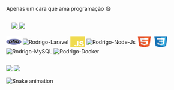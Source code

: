 Apenas um cara que ama programação 😄

##

<div style="padding: 0 1em;">
  <a href="https://github.com/RodrigoOliveiraXavier">
  <img height="180em" src="https://github-readme-stats.vercel.app/api?username=RodrigoOliveiraXavier&show_icons=true&theme=radical&include_all_commits=true&count_private=true&rank_icon=github"/>
  <img height="180em" src="https://github-readme-stats.vercel.app/api/top-langs/?username=RodrigoOliveiraXavier&layout=compact&langs_count=16&theme=radical"/></a>
</div>

<div style="display: inline_block"><br>
  <img align="center" alt="Rodrigo-Php" height="30" width="40" src="https://raw.githubusercontent.com/devicons/devicon/master/icons/php/php-original.svg">
  <img align="center" alt="Rodrigo-Laravel" height="30" width="40" src="https://icongr.am/devicon/laravel-plain-wordmark.svg?size=128&color=ff0000">
  <img align="center" alt="Rodrigo-Js" height="30" width="40" src="https://raw.githubusercontent.com/devicons/devicon/master/icons/javascript/javascript-plain.svg">
  <img align="center" alt="Rodrigo-Node-Js" height="30" width="40" src="https://icongr.am/devicon/nodejs-original.svg?size=128&color=currentColor">
  <img align="center" alt="Rodrigo-HTML" height="30" width="40" src="https://raw.githubusercontent.com/devicons/devicon/master/icons/html5/html5-original.svg">
  <img align="center" alt="Rodrigo-CSS" height="30" width="40" src="https://raw.githubusercontent.com/devicons/devicon/master/icons/css3/css3-original.svg">
  <img align="center" alt="Rodrigo-MySQL" height="30" width="40" src="https://icongr.am/devicon/mysql-original-wordmark.svg?size=128&color=currentColor">
  <img align="center" alt="Rodrigo-Docker" height="30" width="40" src="https://icongr.am/devicon/docker-original.svg?size=122&color=ff0000">
</div>

##

<div> 
  <a href = "mailto:rodrigo.oliveira.xavier151@gmail.com"><img src="https://img.shields.io/badge/-Gmail-%23333?style=for-the-badge&logo=gmail&logoColor=white" target="_blank"></a>
  <a href="https://www.linkedin.com/in/rodrigo-xavier-089752213/" target="_blank"><img src="https://img.shields.io/badge/-LinkedIn-%230077B5?style=for-the-badge&logo=linkedin&logoColor=white" target="_blank"></a> 
</div>

 ![Snake animation](https://github.com/RodrigoOliveiraXavier/RodrigoOliveiraXavier/blob/output/github-contribution-grid-snake.svg)
